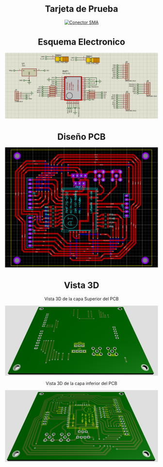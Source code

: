 <div align="center">
<h1> Tarjeta de Prueba</h1>

[![Conector SMA](https://img.shields.io/badge/Conector_SMA-FFC300?style=for-the-badge&logo=Wikiquote&logoColor=white&labelColor=000000&?logoWidth=40)](https://github.com/St3v3n-4n4/AnaPi_IoT/tree/main/Hardware/RHF76-052%20-%20LoraWAN)

</div>

<div align="center">
<h1> Esquema Electronico </h1>

![Esquema Electronico](.img/EsquemaElectronico.PNG)

</div>


<div align="center">
<h1> Diseño PCB </h1>

![Esquema Electronico](.img/DisenoPCB.PNG)

</div>


<div align="center">
<h1> Vista 3D </h1>

Vista 3D de la capa Superior del PCB

![Esquema Electronico](.img/Vista3D_Superior.PNG)

Vista 3D de la capa inferior del PCB

![Esquema Electronico](.img/Vista3D_Inferior.PNG)

</div>
